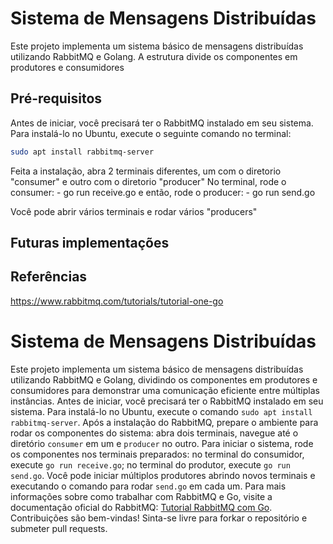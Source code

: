 # Sistema de Mensagens Distribuídas

Este projeto implementa um sistema básico de mensagens distribuídas utilizando RabbitMQ e Golang. A estrutura divide os componentes em produtores e consumidores
## Pré-requisitos

Antes de iniciar, você precisará ter o RabbitMQ instalado em seu sistema. Para instalá-lo no Ubuntu, execute o seguinte comando no terminal:

```bash
sudo apt install rabbitmq-server
```

Feita a instalação, abra 2 terminais diferentes, um com o diretorio "consumer" e outro com o diretorio "producer"
No terminal, rode o consumer: - go run receive.go 
e então, rode o producer: - go run send.go

Você pode abrir vários terminais e rodar vários "producers"


## Futuras implementações


## Referências
https://www.rabbitmq.com/tutorials/tutorial-one-go


# Sistema de Mensagens Distribuídas

Este projeto implementa um sistema básico de mensagens distribuídas utilizando RabbitMQ e Golang, dividindo os componentes em produtores e consumidores para demonstrar uma comunicação eficiente entre múltiplas instâncias. Antes de iniciar, você precisará ter o RabbitMQ instalado em seu sistema. Para instalá-lo no Ubuntu, execute o comando `sudo apt install rabbitmq-server`. Após a instalação do RabbitMQ, prepare o ambiente para rodar os componentes do sistema: abra dois terminais, navegue até o diretório `consumer` em um e `producer` no outro. Para iniciar o sistema, rode os componentes nos terminais preparados: no terminal do consumidor, execute `go run receive.go`; no terminal do produtor, execute `go run send.go`. Você pode iniciar múltiplos produtores abrindo novos terminais e executando o comando para rodar `send.go` em cada um. Para mais informações sobre como trabalhar com RabbitMQ e Go, visite a documentação oficial do RabbitMQ: [Tutorial RabbitMQ com Go](https://www.rabbitmq.com/tutorials/tutorial-one-go). Contribuições são bem-vindas! Sinta-se livre para forkar o repositório e submeter pull requests.
